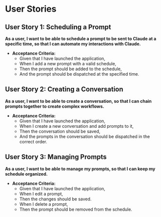 # User Stories

## User Story 1: Scheduling a Prompt

**As a user, I want to be able to schedule a prompt to be sent to Claude at a specific time, so that I can automate my interactions with Claude.**

*   **Acceptance Criteria:**
    *   Given that I have launched the application,
    *   When I add a new prompt with a valid schedule,
    *   Then the prompt should be added to the schedule,
    *   And the prompt should be dispatched at the specified time.

## User Story 2: Creating a Conversation

**As a user, I want to be able to create a conversation, so that I can chain prompts together to create complex workflows.**

*   **Acceptance Criteria:**
    *   Given that I have launched the application,
    *   When I create a new conversation and add prompts to it,
    *   Then the conversation should be saved,
    *   And the prompts in the conversation should be dispatched in the correct order.

## User Story 3: Managing Prompts

**As a user, I want to be able to manage my prompts, so that I can keep my schedule organized.**

*   **Acceptance Criteria:**
    *   Given that I have launched the application,
    *   When I edit a prompt,
    *   Then the changes should be saved.
    *   When I delete a prompt,
    *   Then the prompt should be removed from the schedule.
